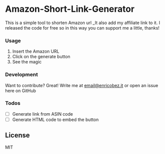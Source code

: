 # Amazon-Short-Link-Generator
This is a simple tool to shorten Amazon url
_It also add my affiliate link to it. I released the code for free so in this way you can support me a little, thanks!

### Usage
1. Insert the Amazon URL 
2. Click on the generate button
3. See the magic

### Development

Want to contribute? Great!
Write me at email@enricobez.it or open an issue here on GitHub

### Todos

- [ ]  Generate link from ASIN code
- [ ]  Generate HTML code to embed the button

License
----

MIT

